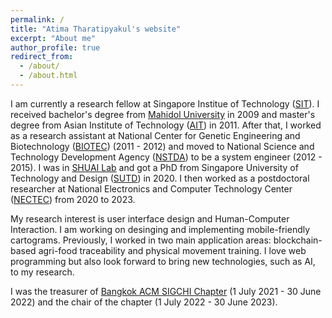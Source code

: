 ```yaml
---
permalink: /
title: "Atima Tharatipyakul's website"
excerpt: "About me"
author_profile: true
redirect_from:
  - /about/
  - /about.html
---
```


I am currently a research fellow at Singapore Institue of Technology ([SIT](https://www.singaporetech.edu.sg/)). 
I received bachelor's degree from [Mahidol University](https://mahidol.ac.th/) in 2009 and master's degree from Asian Institute of Technology ([AIT](https://www.ait.ac.th/)) in 2011. 
After that, I worked as a research assistant at National Center for Genetic Engineering and Biotechnology ([BIOTEC](http://www.biotec.or.th/)) (2011 - 2012) and moved to National Science and Technology Development Agency ([NSTDA](https://www.nstda.or.th/)) to be a system engineer (2012 - 2015). 
I was in [SHUAI Lab](https://shuailab.wordpress.com/) and got a PhD from Singapore University of Technology and Design ([SUTD](https://www.sutd.edu.sg/)) in 2020. 
I then worked as a postdoctoral researcher at National Electronics and Computer Technology Center ([NECTEC](https://www.nectec.or.th/en/)) from 2020 to 2023.

My research interest is user interface design and Human-Computer Interaction. I am working on desinging and implementing mobile-friendly cartograms. Previously, I worked in two main application areas: blockchain-based agri-food traceability and physical movement training. I love web programming but also look forward to bring new technologies, such as AI, to my research.

I was the treasurer of [Bangkok ACM SIGCHI Chapter](https://www.facebook.com/bkk.sigchi) (1 July 2021 - 30 June 2022) and the chair of the chapter (1 July 2022 - 30 June 2023).
